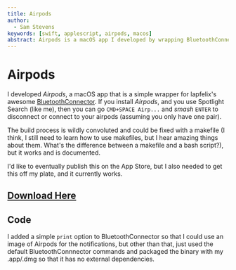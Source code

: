 ```yaml
---
title: Airpods
author:
  - Sam Stevens
keywords: [swift, applescript, airpods, macos]
abstract: Airpods is a macOS app I developed by wrapping BluetoothConnector in an Applescript.
---
```


# Airpods

I developed _Airpods_, a macOS app that is a simple wrapper for lapfelix's awesome [BluetoothConnector](https://github.com/lapfelix/BluetoothConnector). If you install _Airpods_, and you use Spotlight Search (like me), then you can go `CMD+SPACE Airp...` and _smash_ `ENTER` to disconnect or connect to your airpods (assuming you only have one pair).

The build process is wildly convoluted and could be fixed with a makefile (I think, I still need to learn how to use makefiles, but I hear amazing things about them. What's the difference between a makefile and a bash script?), but it works and is documented.

I'd like to eventually publish this on the App Store, but I also needed to get this off my plate, and it currently works.

## [Download Here](/Airpods.dmg)

## Code

I added a simple `print` option to BluetoothConnector so that I could use an image of Airpods for the notifications, but other than that, just used the default BluetoothConnnector commands and packaged the binary with my .app/.dmg so that it has no external dependencies.
